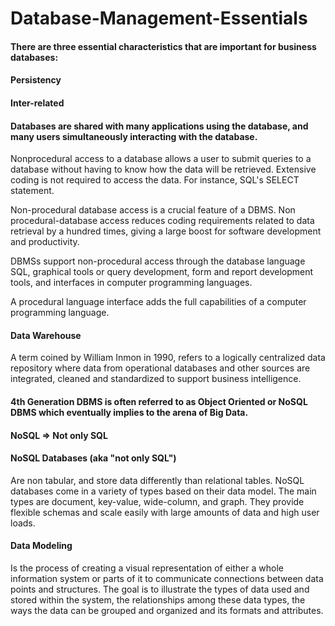 # Database-Management-Essentials
#### There are three essential characteristics that are important for business databases:
#### Persistency
#### Inter-related
#### Databases are shared with many applications using the database, and many users simultaneously interacting with the database.

Nonprocedural access to a database allows a user to submit queries to a database without having to know how the data will be retrieved. Extensive coding is not required to access the data. For instance, SQL's SELECT statement.

Non-procedural database access is a crucial feature of a DBMS. Non procedural-database access reduces coding requirements related to data retrieval by a hundred times, giving a large boost for software development and productivity.

DBMSs support non-procedural access through the database language SQL, graphical tools or query development, form and report development tools, and interfaces in computer programming languages. 

A procedural language interface adds the full capabilities of a computer programming language.

#### Data Warehouse 
A term coined by William Inmon in 1990, refers to a logically centralized data repository where data from operational databases and other sources are integrated, cleaned and standardized to support business intelligence.

#### 4th Generation DBMS is often referred to as Object Oriented or NoSQL DBMS which eventually implies to the arena of Big Data.

#### NoSQL => Not only SQL

#### NoSQL Databases (aka "not only SQL") 
Are non tabular, and store data differently than relational tables. NoSQL databases come in a variety of types based on their data model. The main types are document, key-value, wide-column, and graph. They provide flexible schemas and scale easily with large amounts of data and high user loads.

#### Data Modeling
Is the process of creating a visual representation of either a whole information system or parts of it to communicate connections between data points and structures. The goal is to illustrate the types of data used and stored within the system, the relationships among these data types, the ways the data can be grouped and organized and its formats and attributes.


































